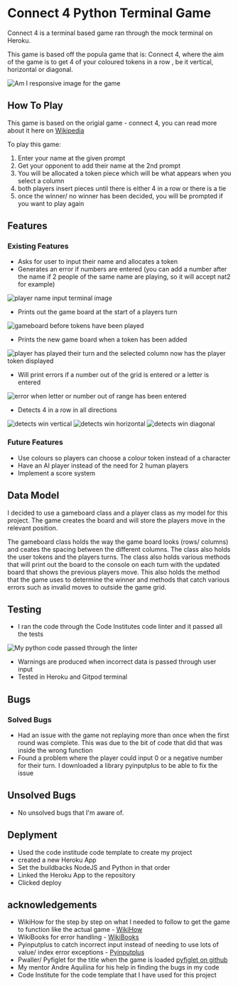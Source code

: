# Connect 4 Python Terminal Game

Connect 4 is a terminal based game ran through the mock terminal on Heroku.

This game is based off the popula game that is: Connect 4, where the aim of the game is to get 4 of your coloured tokens in a row , be it vertical, horizontal or diagonal.

![Am I responsive image for the game](documentation/images/am-i-responsive.jpg)

## How To Play

This game is based on the origial game - connect 4, you can read more about it here on [Wikipedia](https://en.wikipedia.org/wiki/Connect_Four)

To play this game:

1. Enter your name at the given prompt
2. Get your opponent to add their name at the 2nd prompt
3. You will be allocated a token piece which will be what appears when you select a column
4. both players insert pieces until there is either 4 in a row or there is a tie
5. once the winner/ no winner has been decided, you will be prompted if you want to play again

## Features

### Existing Features

* Asks for user to input their name and allocates a token
* Generates an error if numbers are entered (you can add a number after the name if 2 people of the same name are playing, so it will accept nat2 for example)

![player name input terminal image](documentation/images/name-input.jpg)

* Prints out the game board at the start of a players turn

![gameboard before tokens have been played](documentation/images/game-board-start.jpg)

* Prints the new game board when a token has been added

![player has played their turn and the selected column now has the player token displayed](documentation/images/player-go.jpg)

* Will print errors if a number out of the grid is entered or a letter is entered

![error when letter or number out of range has been entered](documentation/images/error-catching.jpg)

* Detects 4 in a row in all directions

![detects win vertical](documentation/images/win-vertical.jpg)
![detects win horizontal](documentation/images/win-horizontal.jpg)
![detects win diagonal](documentation/images/win-diagonal.jpg)

### Future Features

* Use colours so players can choose a colour token instead of a character
* Have an AI player instead of the need for 2 human players
* Implement a score system

## Data Model

I decided to use a gameboard class and a player class as my model for this project. The game creates the board and will store the players move in the relevant position.

The gameboard class holds the way the game board looks (rows/ columns) and ceates the spacing between the different columns. The class also holds the user tokens and the players turns. The class also holds various methods that will print out the board to the console on each turn with the updated board that shows the previous players move. This also holds the method that the game uses to determine the winner and methods that catch various errors such as invalid moves to outside the game grid.

## Testing

* I ran the code through the Code Institutes code linter and it passed all the tests

![My python code passed through the linter](documentation/images/CI-Linter.jpg)

* Warnings are produced when incorrect data is passed through user input
* Tested in Heroku and Gitpod terminal

## Bugs
### Solved Bugs

* Had an issue with the game not replaying more than once when the first round was complete. This was due to the bit of code that did that was inside the wrong function
* Found a problem where the player could input 0 or a negative number for their turn. I downloaded a library pyinputplus to be able to fix the issue

## Unsolved Bugs

* No unsolved bugs that I'm aware of.

## Deplyment

* Used the code institude code template to create my project
* created a new Heroku App
* Set the buildbacks NodeJS and Python in that order
* Linked the Heroku App to the repository
* Clicked deploy

## acknowledgements

* WikiHow for the step by step on what I needed to follow to get the game to function like the actual game - [WikiHow](https://www.wikihow.com/Play-Connect-4)
* WikiBooks for error handling - [WikiBooks](https://en.wikibooks.org/wiki/Python_Programming/Errors#:~:text=In%20python%20there%20are%20three,errors%2C%20logic%20errors%20and%20exceptions.)
* Pyinputplus to catch incorrect input instead of needing to use lots of value/ index error exceptions - [Pyinputplus](https://pypi.org/project/PyInputPlus/)
* Pwaller/ Pyfiglet for the title when the game is loaded [pyfiglet on github](https://github.com/pwaller/pyfiglet)
* My mentor Andre Aquilina for his help in finding the bugs in my code
* Code Institute for the code template that I have used for this project

